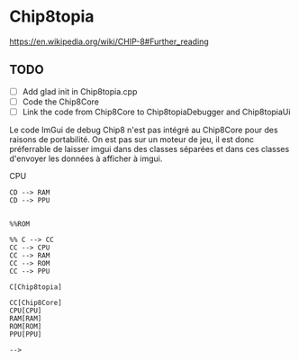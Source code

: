 # Chip8topia

https://en.wikipedia.org/wiki/CHIP-8#Further_reading

## TODO

- [ ] Add glad init in Chip8topia.cpp
- [ ] Code the Chip8Core
- [ ] Link the code from Chip8Core to Chip8topiaDebugger and Chip8topiaUi

Le code ImGui de debug Chip8 n'est pas intégré au Chip8Core pour des raisons de portabilité.
On est pas sur un moteur de jeu, il est donc préferrable de laisser imgui dans des classes séparées et dans ces classes
d'envoyer les données à afficher à imgui.
<!--

```mermaid
graph LR

    CD[Chip8topiaDebugger]
    
    Window
    EngineLoop
    
    subgraph Chip8topia
        subgraph Chip8Core
            CPU
            RAM
            PPU
        end
        
        subgraph Chip8topiaUi
            CD
            File
            View
            Design
            Tools
            About
        end
    end
    
    CD --> CPU

    CD --> RAM
    CD --> PPU

```

%%ROM

%% C --> CC
CC --> CPU
CC --> RAM
CC --> ROM
CC --> PPU

C[Chip8topia]

CC[Chip8Core]
CPU[CPU]
RAM[RAM]
ROM[ROM]
PPU[PPU]

-->

